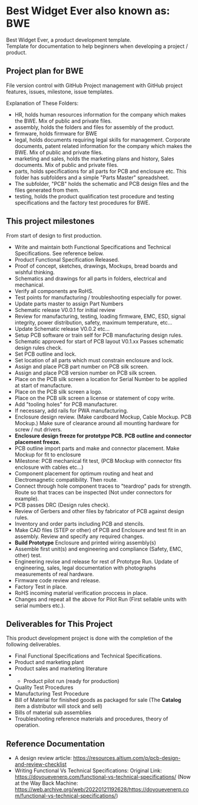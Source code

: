 # Best Widget Ever also known as: BWE
Best Widget Ever, a product development template.  
Template for documentation to help beginners when developing a project / product.

## Project plan for BWE
File version control with GitHub
Project management with GitHub project features, issues, milestone, issue templates.

Explanation of These Folders: 
- HR, holds human resources information for the company which makes the BWE. Mix of public and private files.
- assembly, holds the folders and files for assembly of the product.
- firmware, holds firmware for BWE
- legal, holds documents requiring legal skills for management. Corporate documents, patent related information for the company which makes the BWE. Mix of public and private files.
- marketing and sales, holds the marketing plans and history, Sales documents.  Mix of public and private files.
- parts, holds specifications for all parts for PCB and enclosure etc. This folder has subfolders and a simple "Parts Master" spreadsheet.
- The subfolder, "PCB" holds the schematic and PCB design files and the files generated from them.
- testing, holds the product qualification test procedure and testing specifications and the factory test procedures for BWE.

## This project milestones
From start of design to first production.
- Write and maintain both Functional Specifications and Technical Specifications. See reference below.
- Product Functional Specification Released.
- Proof of concept, sketches, drawings, Mockups, bread boards and wishful thinking.
- Schematics and drawings for all parts in folders, electrical and mechanical.
- Verify all components are RoHS.
- Test points for manufacturing / troubleshooting especially for power.
- Update parts master to assign Part Numbers
- Schematic release V0.0.1 for initial review
- Review for manufacturing, testing, loading firmware, EMC, ESD, signal integrity, power distribution, safety, maximum temperature, etc...
- Update Schematic release V0.0.2 etc...
- Setup PCB software or train self for PCB manufacturing design rules.
- Schematic approved for start of PCB layout V0.1.xx Passes schematic design rules check.
- Set PCB outline and lock.
- Set location of all parts which must constrain enclosure and lock.
- Assign and place PCB part number on PCB silk screen.
- Assign and place PCB version number on PCB silk screen.
- Place on the PCB silk screen a location for Serial Number to be applied at start of manufacture.
- Place on the PCB silk screen a logo.
- Place on the PCB silk screen a license or statement of copy write.
- Add "tooling holes" for PCB manufacturer.
- If necessary, add rails for PWA manufacturing.
- Enclosure design review. (Make cardboard Mockup, Cable Mockup. PCB Mockup.) Make sure of clearance around all mounting hardware for screw / nut drivers.
- **Enclosure design freeze for prototype PCB. PCB outline and connector placement freeze.**
- PCB outline import parts and make and connector placement. Make Mockup for fit to enclosure
- Milestone: PCB mechanical fit test, (PCB Mockup with connector fits enclosure with cables etc...)
- Component placement for optimum routing and heat and Electromagnetic compatibility.  Then route.
- Connect through hole component traces to "teardrop" pads for strength. Route so that traces can be inspected (Not under connectors for example).
- PCB passes DRC (Design rules check).
- Review of Gerbers and other files by fabricator of PCB against design rules.
- Inventory and order parts including PCB and stencils.
- Make CAD files (STEP or other) of PCB and Enclosure and test fit in an assembly.  Review and specify any required changes.
- **Build Prototype** Enclosure and printed wiring assembly(s)
- Assemble first unit(s) and engineering and compliance (Safety, EMC, other) test.
- Engineering revise and release for rest of Prototype Run. Update of engineering, sales, legal documentation with photographs measurements of real hardware.
- Firmware code review and release.
- Factory Test in place.
- RoHS incoming material verification proccess in place.
- Changes and repeat all the above for Pilot Run (First sellable units with serial numbers etc.).

## Deliverables for This Project
This product development project is done with the completion of the following deliverables.
- Final Functional Specifications and Technical Specifications.
- Product and marketing plant
- Product sales and marketing literature
- - Product pilot run (ready for production)
 - Quality Test Procedures
 - Manufacturing Test Procedure
 - Bill of Material for finished goods as packaged for sale (The **Catalog** item a distributor will stock and sell)
 - Bills of material sub assemblies
 - Troubleshooting reference materials and procedures, theory of operation.

 ## Reference Documentation
 * A design review article: https://resources.altium.com/p/pcb-design-and-review-checklist
 * Writing Functional Vs Technical Specifications: Original Link: https://doyouevenerp.com/functional-vs-technical-specifications/ (Now at the Way Back Machine: https://web.archive.org/web/20220121192628/https://doyouevenerp.com/functional-vs-technical-specifications/)
